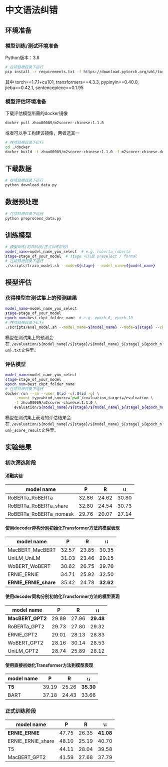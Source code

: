 # 中文语法纠错

## 环境准备

### 模型训练/测试环境准备

Python版本：3.8

``` bash
# 在项目根目录下运行
pip install -r requirements.txt -f https://download.pytorch.org/whl/torch_stable.html
```

其中 torch==1.7.1+cu101, transformers==4.3.3, pypinyin==0.40.0, jieba==0.42.1, sentencepiece==0.1.95

### 模型评估环境准备

下载评估模型所需的docker镜像

``` bash
docker pull zhou00009/m2scorer-chinese:1.1.0
```

或者可以手工构建该镜像，两者选其一

``` bash
# 在项目根目录下运行
cd ./docker
docker build -t zhou00009/m2scorer-chinese:1.1.0 -f m2scorer-chinese.dockerfile .
```

## 下载数据

``` bash
# 在项目根目录下运行
python download_data.py
```

## 数据预处理

``` bash
# 在项目根目录下运行
python preprocess_data.py
```

## 训练模型

``` bash
# 模型训练(初筛阶段/正式训练阶段)
model_name=model_name_you_select  # e.g. roberta_roberta
stage=stage_of_your_model  # stage 可以是 preselect / formal
# 在项目根目录下运行
./scripts/train_model.sh --mode=${stage} --model_name=${model_name}
```

## 模型评估

### 获得模型在测试集上的预测结果

``` bash
model_name=model_name_you_select
stage=stage_of_your_model
epoch_num=best_ckpt_folder_name  # e.g. epoch-6, epoch-10
# 在项目根目录下运行
./scripts/eval_model.sh --model_name=${model_name} --mode=${stage} --ckpt=${epoch_num}
```

模型在测试集上的预测会在`./evaluation/${model_name}/${stage}/${model_name}_${stage}_${epoch_num}.txt`文件里。

### 评估模型

``` bash
model_name=model_name_you_select
stage=stage_of_your_model
epoch_num=best_ckpt_folder_name
# 在项目根目录下运行
docker run --rm --user $(id -u):$(id -g) \
	--mount type=bind,source=`pwd`/evaluation,target=/evaluation \
	-t zhou00009/m2scorer-chinese:1.1.0 \
	evaluation/${model_name}/${stage}/${model_name}_${stage}_${epoch_num}.txt
```

模型在测试集上表现的评估结果会在`./evaluation/${model_name}/${stage}/${model_name}_${stage}_${epoch_num}_score_result`文件里。


## 实验结果

### 初次筛选阶段

#### 消融实验

| model name             |   P   |   R   | <img src="https://latex.codecogs.com/svg.image?\inline&space;\mathbf{F_{0.5}}" title="\inline \mathbf{F_{0.5}}" height=13 /> |
| ---------------------- | :---: | :---: | :--------------------------------------------------------------------------------------------------------------------------: |
| RoBERTa_RoBERTa        | 32.86 | 24.62 |                                                            30.80                                                             |
| RoBERTa_RoBERTa_share  | 32.80 | 24.54 |                                                            30.73                                                             |
| RoBERTa_RoBERTa_nomask | 29.76 | 20.07 |                                                            27.14                                                             |



#### 使用decoder异构分别初始化Transformer方法的模型表现

| model name            |   P   |   R   | <img src="https://latex.codecogs.com/svg.image?\inline&space;\mathbf{F_{0.5}}" title="\inline \mathbf{F_{0.5}}" height=13 /> |
| --------------------- | :---: | :---: | :----------------------------------------------------------: |
| MacBERT_MacBERT       | 32.57 | 23.85 |                            30.35                             |
| UniLM_UniLM           | 31.03 | 23.46 |                            29.15                             |
| WoBERT_WoBERT         | 30.62 | 26.75 |                            29.76                             |
| ERNIE_ERNIE           | 34.71 | 25.92 |                            32.50                             |
| **ERNIE_ERNIE_share** | 35.42 | 24.78 |                          **32.62**                           |

#### 使用decoder同构分别初始化Transformer方法的模型表现

| model name       |   P   |   R   | <img src="https://latex.codecogs.com/svg.image?\inline&space;\mathbf{F_{0.5}}" title="\inline \mathbf{F_{0.5}}" height=13 /> |
| ---------------- | :---: | :---: | :----------------------------------------------------------: |
| **MacBERT_GPT2** | 29.89 | 27.96 |                          **29.48**                           |
| RoBERTa_GPT2     | 29.73 | 27.80 |                            29.32                             |
| ERNIE_GPT2       | 29.01 | 28.13 |                            28.83                             |
| WoBERT_GPT2      | 28.16 | 30.14 |                            28.53                             |
| UniLM_GPT2       | 28.74 | 25.89 |                            28.12                             |

#### 使用直接初始化Transformer方法到模型表现

| model name |   P   |   R   | <img src="https://latex.codecogs.com/svg.image?\inline&space;\mathbf{F_{0.5}}" title="\inline \mathbf{F_{0.5}}" height=13 /> |
| ---------- | :---: | :---: | :----------------------------------------------------------: |
| **T5**     | 39.19 | 25.26 |                          **35.30**                           |
| BART       | 37.18 | 24.43 |                            33.66                             |


### 正式训练阶段

| model name        |   P   |   R   | <img src="https://latex.codecogs.com/svg.image?\inline&space;\mathbf{F_{0.5}}" title="\inline \mathbf{F_{0.5}}" height=13 /> |
| ----------------- | :---: | :---: | :----------------------------------------------------------: |
| **ERNIE_ERNIE**   | 47.75 | 26.35 |                          **41.08**                           |
| ERNIE_ERNIE_share | 48.10 | 25.19 |                            40.70                             |
| T5                | 44.11 | 28.04 |                            39.58                             |
| MacBERT_GPT2      | 41.59 | 27.68 |                            37.79                             |
